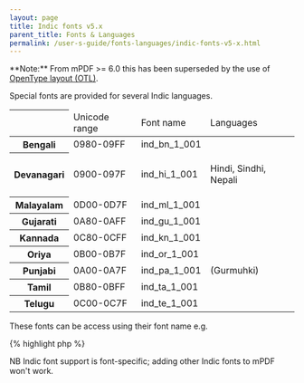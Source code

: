 ```yaml
---
layout: page
title: Indic fonts v5.x
parent_title: Fonts & Languages
permalink: /user-s-guide/fonts-languages/indic-fonts-v5-x.html
---
```


<div id="bpmbook" class="bpmbook" style="direction:ltr;">
<div class="topic_user_field">
<div id="U0">
<p class="manual_block">**Note:** From mPDF &gt;= 6.0 this has been superseded by the use of <a href="/user-s-guide/fonts-languages/opentype-layout-otl.html">OpenType layout (OTL)</a>.</p>
<p>Special fonts are provided for several Indic languages.</p>
<table class="bpmTopnTailC"> <thead>
<tr> <th> </th>
<td>Unicode range</td>
<td>Font name

</td>
<td>Languages</td>
</tr>
</thead> <tbody>
<tr class="oddrow"> <th>Bengali</th>
<td>0980-09FF</td>
<td>ind_bn_1_001</td>
<td> </td>
</tr>
<tr class="evenrow"> <th>Devanagari</th>
<td>0900-097F</td>
<td>ind_hi_1_001</td>
<td>
<p>Hindi, Sindhi, Nepali</p>
</td>
</tr>
<tr class="oddrow"> <th>Malayalam</th>
<td>0D00-0D7F</td>
<td>ind_ml_1_001</td>
<td> </td>
</tr>
<tr class="evenrow"> <th>Gujarati</th>
<td>0A80-0AFF</td>
<td>ind_gu_1_001</td>
<td> </td>
</tr>
<tr class="oddrow"> <th>Kannada</th>
<td>0C80-0CFF</td>
<td>ind_kn_1_001</td>
<td> </td>
</tr>
<tr class="evenrow"> <th>Oriya</th>
<td>0B00-0B7F</td>
<td>ind_or_1_001</td>
<td> </td>
</tr>
<tr class="oddrow"> <th>Punjabi</th>
<td>0A00-0A7F</td>
<td>ind_pa_1_001</td>
<td>(Gurmuhki)</td>
</tr>
<tr class="evenrow"> <th>Tamil</th>
<td>0B80-0BFF</td>
<td>ind_ta_1_001</td>
<td> </td>
</tr>
<tr class="oddrow"> <th>Telugu</th>
<td>0C00-0C7F</td>
<td>ind_te_1_001</td>
<td> </td>
</tr>
</tbody> </table>
<p>These fonts can be access using their font name e.g.</p>

{% highlight php %}
<?php

&lt;p style-"font-family: ind_ml_1_001;"&gt;ജൌ&lt;/p&gt;
{% endhighlight %}

<p>NB Indic font support is font-specific; adding other Indic fonts to mPDF won't work.</p>
</div>
</div>

